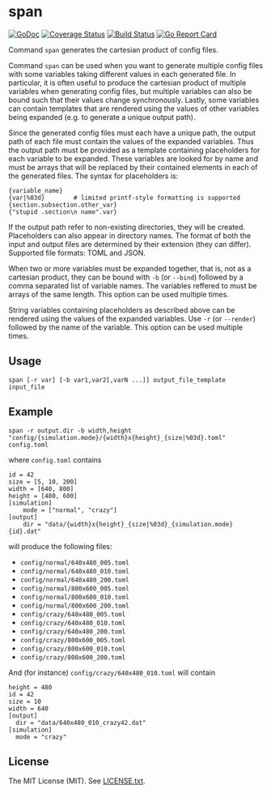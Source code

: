 # span

[![GoDoc](https://godoc.org/github.com/simleb/span?status.svg)](http://godoc.org/github.com/simleb/span)
[![Coverage Status](https://coveralls.io/repos/github/simleb/span/badge.svg?branch=master)](https://coveralls.io/github/simleb/span?branch=master)
[![Build Status](https://drone.io/github.com/simleb/span/status.png)](https://drone.io/github.com/simleb/span/latest)
[![Go Report Card](https://goreportcard.com/badge/github.com/simleb/span)](https://goreportcard.com/report/github.com/simleb/span)

Command `span` generates the cartesian product of config files.

Command `span` can be used when you want to generate multiple config files
with some variables taking different values in each generated file.
In particular, it is often useful to produce the cartesian product of
multiple variables when generating config files, but multiple variables
can also be bound such that their values change synchronously. Lastly,
some variables can contain templates that are rendered using the values
of other variables being expanded (e.g. to generate a unique output path).

Since the generated config files must each have a unique path, the output
path of each file must contain the values of the expanded variables.
Thus the output path must be provided as a template containing placeholders
for each variable to be expanded. These variables are looked for by name
and must be arrays that will be replaced by their contained elements
in each of the generated files. The syntax for placeholders is:

	{variable_name}
	{var|%03d}        # limited printf-style formatting is supported
	{section.subsection.other_var}
	{"stupid .section\n name".var}

If the output path refer to non-existing directories, they will be created.
Placeholders can also appear in directory names. The format of both the input
and output files are determined by their extension (they can differ).
Supported file formats: TOML and JSON.

When two or more variables must be expanded together, that is, not as a
cartesian product, they can be bound with `-b` (or `--bind`) followed by a
comma separated list of variable names. The variables reffered to must
be arrays of the same length. This option can be used multiple times.

String variables containing placeholders as described above can be rendered
using the values of the expanded variables. Use `-r` (or `--render`) followed
by the name of the variable. This option can be used multiple times.

## Usage

	span [-r var] [-b var1,var2[,varN ...]] output_file_template input_file

## Example

	span -r output.dir -b width,height "config/{simulation.mode}/{width}x{height}_{size|%03d}.toml" config.toml

where `config.toml` contains

	id = 42
	size = [5, 10, 200]
	width = [640, 800]
	height = [480, 600]
	[simulation]
		mode = ["normal", "crazy"]
	[output]
		dir = "data/{width}x{height}_{size|%03d}_{simulation.mode}{id}.dat"

will produce the following files:

- `config/normal/640x480_005.toml`
- `config/normal/640x480_010.toml`
- `config/normal/640x480_200.toml`
- `config/normal/800x600_005.toml`
- `config/normal/800x600_010.toml`
- `config/normal/800x600_200.toml`
- `config/crazy/640x480_005.toml`
- `config/crazy/640x480_010.toml`
- `config/crazy/640x480_200.toml`
- `config/crazy/800x600_005.toml`
- `config/crazy/800x600_010.toml`
- `config/crazy/800x600_200.toml`

And (for instance) `config/crazy/640x480_010.toml` will contain

	height = 480
	id = 42
	size = 10
	width = 640
	[output]
	  dir = "data/640x480_010_crazy42.dat"
	[simulation]
	  mode = "crazy"

## License

The MIT License (MIT). See [LICENSE.txt](LICENSE.txt).

